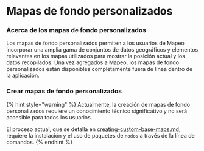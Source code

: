 # Mapas de fondo personalizados

### Acerca de los mapas de fondo personalizados

Los mapas de fondo personalizados permiten a los usuarios de Mapeo incorporar una amplia gama de conjuntos de datos geográficos y elementos relevantes en los mapas utilizados para mostrar la posición actual y los datos recopilados. Una vez agregados a Mapeo, los mapas de fondo personalizados están disponibles completamente fuera de línea dentro de la aplicación.

### Crear mapas de fondo personalizados

{% hint style="warning" %}
Actualmente, la creación de mapas de fondo personalizados requiere un conocimiento técnico significativo y no será accesible para todos los usuarios.&#x20;

El proceso actual, que se detalla en [creating-custom-base-maps.md](creating-custom-base-maps.md "mention"), requiere la instalación y el uso de paquetes de `nodos` a través de la línea de comandos.
{% endhint %}
